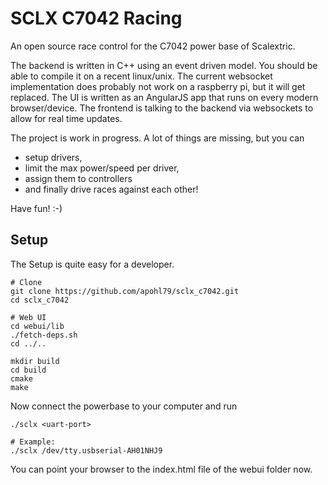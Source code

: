 SCLX C7042 Racing
=================

An open source race control for the C7042 power base of Scalextric.

The backend is written in C++ using an event driven model. You should be able to compile it on a recent linux/unix. The current websocket implementation does probably not work on a raspberry pi, but it will get replaced. The UI is written as an AngularJS app that runs on every modern browser/device. The frontend is talking to the backend via websockets to allow for real time updates.

The project is work in progress. A lot of things are missing, but you can

- setup drivers,
- limit the max power/speed per driver,
- assign them to controllers
- and finally drive races against each other!

Have fun! :-)

Setup
-----

The Setup is quite easy for a developer.

```
# Clone
git clone https://github.com/apohl79/sclx_c7042.git
cd sclx_c7042

# Web UI
cd webui/lib
./fetch-deps.sh
cd ../..

mkdir build
cd build
cmake
make

```

Now connect the powerbase to your computer and run

```
./sclx <uart-port>

# Example:
./sclx /dev/tty.usbserial-AH01NHJ9
```

You can point your browser to the index.html file of the webui folder now.
